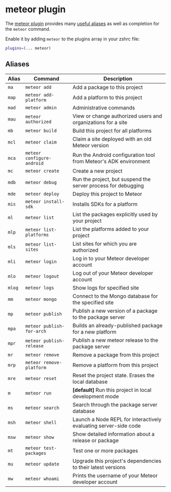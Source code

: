 # meteor plugin

The
[meteor plugin](https://github.com/ohmyzsh/ohmyzsh/tree/master/plugins/meteor)
provides many [useful aliases](#aliases) as well as completion for the `meteor`
command.

Enable it by adding `meteor` to the plugins array in your zshrc file:

```zsh
plugins=(... meteor)
```

## Aliases

| Alias  | Command                    | Description                                                      |
| ------ | -------------------------- | ---------------------------------------------------------------- |
| `ma`   | `meteor add`               | Add a package to this project                                    |
| `map`  | `meteor add-platform`      | Add a platform to this project                                   |
| `mad`  | `meteor admin`             | Administrative commands                                          |
| `mau`  | `meteor authorized`        | View or change authorized users and organizations for a site     |
| `mb`   | `meteor build`             | Build this project for all platforms                             |
| `mcl`  | `meteor claim`             | Claim a site deployed with an old Meteor version                 |
| `mca`  | `meteor configure-android` | Run the Android configuration tool from Meteor's ADK environment |
| `mc`   | `meteor create`            | Create a new project                                             |
| `mdb`  | `meteor debug`             | Run the project, but suspend the server process for debugging    |
| `mde`  | `meteor deploy`            | Deploy this project to Meteor                                    |
| `mis`  | `meteor install-sdk`       | Installs SDKs for a platform                                     |
| `ml`   | `meteor list`              | List the packages explicitly used by your project                |
| `mlp`  | `meteor list-platforms`    | List the platforms added to your project                         |
| `mls`  | `meteor list-sites`        | List sites for which you are authorized                          |
| `mli`  | `meteor login`             | Log in to your Meteor developer account                          |
| `mlo`  | `meteor logout`            | Log out of your Meteor developer account                         |
| `mlog` | `meteor logs`              | Show logs for specified site                                     |
| `mm`   | `meteor mongo`             | Connect to the Mongo database for the specified site             |
| `mp`   | `meteor publish`           | Publish a new version of a package to the package server         |
| `mpa`  | `meteor publish-for-arch`  | Builds an already-published package for a new platform           |
| `mpr`  | `meteor publish-release`   | Publish a new meteor release to the package server               |
| `mr`   | `meteor remove`            | Remove a package from this project                               |
| `mrp`  | `meteor remove-platform`   | Remove a platform from this project                              |
| `mre`  | `meteor reset`             | Reset the project state. Erases the local database               |
| `m`    | `meteor run`               | **[default]** Run this project in local development mode         |
| `ms`   | `meteor search`            | Search through the package server database                       |
| `msh`  | `meteor shell`             | Launch a Node REPL for interactively evaluating server-side code |
| `msw`  | `meteor show`              | Show detailed information about a release or package             |
| `mt`   | `meteor test-packages`     | Test one or more packages                                        |
| `mu`   | `meteor update`            | Upgrade this project's dependencies to their latest versions     |
| `mw`   | `meteor whoami`            | Prints the username of your Meteor developer account             |
